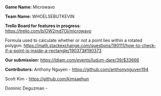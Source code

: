 **Game Name:** Microwavo

**Team Name:** WHOELSEBUTKEVIN

**Trello Board for features in progress**: https://trello.com/b/OW2md7Oi/microwavo

Formula used to calculate whether or not a point lies within a rotated polygon: https://math.stackexchange.com/questions/190111/how-to-check-if-a-point-is-inside-a-rectangle/190373#190373


**Our submission:**
https://ldjam.com/events/ludum-dare/39/$33666


**Contributors:**
Anthony Nguyen - https://github.com/anthonynguyen194

Scott Kim - https://github.com/kimsaehun

Dominic Deguzman - <TBA>
